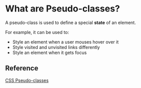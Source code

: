 # What are Pseudo-classes?

A pseudo-class is used to define a special **state** of an element.

For example, it can be used to:

- Style an element when a user mouses hover over it
- Style visited and unvisited links differently
- Style an element when it gets focus

## Reference

[CSS Pseudo-classes](https://www.w3schools.com/css/css_pseudo_classes.asp)
